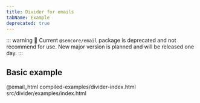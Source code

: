 ```yaml
---
title: Divider for emails
tabName: Example
deprecated: true
---
```


::: warning
:rotating_light: Current `@semcore/email` package is deprecated and not recommend for use. New major version is planned and will be released one day.
:::

## Basic example

@email_html compiled-examples/divider-index.html src/divider/examples/index.html

